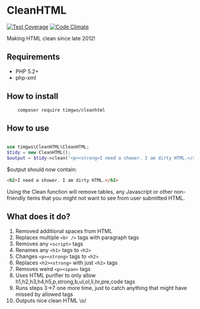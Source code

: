 # CleanHTML

[![Test Coverage](https://codeclimate.com/github/timgws/CleanHTML/badges/coverage.svg)](https://codeclimate.com/github/timgws/CleanHTML/coverage)
[![Code Climate](https://codeclimate.com/github/timgws/CleanHTML/badges/gpa.svg)](https://codeclimate.com/github/timgws/CleanHTML)

Making HTML clean since late 2012!

## Requirements
* PHP 5.2+
* php-xml

## How to install

```
    composer require timgws/cleanhtml
```

## How to use
```php

use timgws\CleanHTML\CleanHTML;
$tidy = new CleanHTML();
$output = $tidy->clean('<p><strong>I need a shower. I am dirty HTML.</strong>');
```

$output should now contain:
```html
<h2>I need a shower. I am dirty HTML.</h2>
```

Using the Clean function will remove tables, any Javascript or other non-friendly items that
you might not want to see from user submitted HTML.

## What does it do?
1. Removed additional spaces from HTML
2. Replaces multiple ``<br />`` tags with paragraph tags
3. Removes any ``<script>`` tags
4. Renames any ``<h1>`` tags to ``<h2>``
5. Changes ``<p><strong>`` tags to ``<h2>``
6. Replaces ``<h2><strong>`` with just ``<h2>`` tags
7. Removes weird ``<p><span>`` tags
8. Uses HTML purifier to only allow h1,h2,h3,h4,h5,p,strong,b,ul,ol,li,hr,pre,code tags
9. Runs steps 3->7 one more time, just to catch anything that might have missed by allowed tags
10. Outputs nice clean HTML \o/
